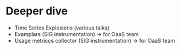# Deeper dive
* Time Series Explosions (various talks)
* Examplars (SIG instrumentation) -> for OaaS team
* Usage metriccs collector (SIG instrumentation) -> for OaaS team
